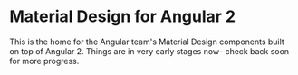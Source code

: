 # Material Design for Angular 2

This is the home for the Angular team's Material Design components built on top of Angular 2.
Things are in very early stages now- check back soon for more progress.
